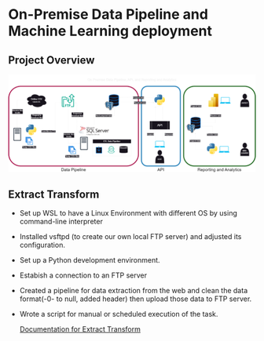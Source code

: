

# On-Premise Data Pipeline and Machine Learning deployment



## Project Overview

![Project Overview](/images/diagram.png)

## Extract Transform

- Set up WSL to have a Linux Environment with different OS by using command-line interpreter
- Installed vsftpd (to create our own local FTP server) and adjusted its configuration.
- Set up a Python development environment.
- Estabish a connection to an FTP server 
- Created a pipeline for data extraction from the web and clean the data format(-0- to null, added header) then upload those data to FTP server.
- Wrote a script for manual or scheduled execution of the task.

    [Documentation for Extract Transform](https://github.com/Miraiumxdd/on-premise-data-pipeline-ml-deployment/tree/main/Extract%20Transform%20and%20Load%20through%20FTP)






